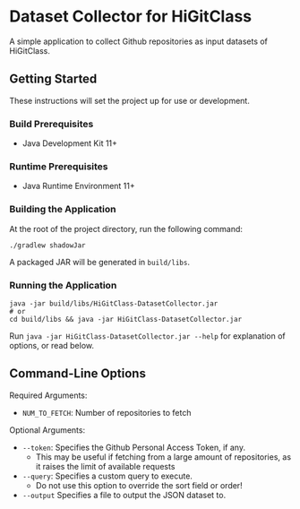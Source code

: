 # Dataset Collector for HiGitClass

A simple application to collect Github repositories as input datasets of HiGitClass.

## Getting Started

These instructions will set the project up for use or development.

### Build Prerequisites

- Java Development Kit 11+

### Runtime Prerequisites

- Java Runtime Environment 11+

### Building the Application

At the root of the project directory, run the following command:

```
./gradlew shadowJar
```

A packaged JAR will be generated in `build/libs`.

### Running the Application

```
java -jar build/libs/HiGitClass-DatasetCollector.jar
# or
cd build/libs && java -jar HiGitClass-DatasetCollector.jar
```

Run `java -jar HiGitClass-DatasetCollector.jar --help` for explanation of options, or read below.

## Command-Line Options

Required Arguments:

- `NUM_TO_FETCH`: Number of repositories to fetch

Optional Arguments:

- `--token`: Specifies the Github Personal Access Token, if any.
    - This may be useful if fetching from a large amount of repositories, as it raises the limit of available requests
- `--query`: Specifies a custom query to execute.
    - Do not use this option to override the sort field or order!
- `--output` Specifies a file to output the JSON dataset to.
